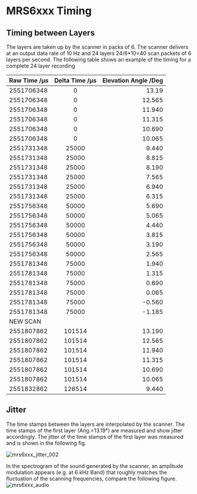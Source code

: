 # MRS6xxx Timing
## Timing between Layers
The layers are taken up by the scanner in packs of 6. The scanner delivers at an output data rate of 10 Hz and 24 layers 24/6*10=40 scan packets of 6 layers per second. The following table shows an example of the timing for a complete 24 layer recording

|Raw Time /µs|Delta Time /µs|Elevation Angle /Deg|
|----------|:-------------:|------:|
|2551706348|0|13.19
|2551706348	|0	|12.565
|2551706348	|0	|11.940
|2551706348	|0	|11.315
|2551706348	|0	|10.690
|2551706348	|0	|10.065
|2551731348	|25000	|9.440
|2551731348	|25000	|8.815
|2551731348	|25000	|8.190
|2551731348	|25000	|7.565
|2551731348	|25000	|6.940
|2551731348	|25000	|6.315
|2551756348	|50000	|5.690
|2551756348	|50000	|5.065
|2551756348	|50000	|4.440
|2551756348	|50000	|3.815
|2551756348	|50000	|3.190
|2551756348	|50000	|2.565
|2551781348	|75000	|1.940
|2551781348	|75000	|1.315
|2551781348	|75000	|0.690
|2551781348	|75000	|0.065
|2551781348	|75000	|-0.560
|2551781348	|75000	|-1.185
|NEW SCAN|
|2551807862|	101514|	13.190
|2551807862|	101514|	12.565
|2551807862|	101514|	11.940
|2551807862|	101514|	11.315
|2551807862|	101514|	10.690
|2551807862|	101514|	10.065
|2551832862|	126514|	9.440


## Jitter
The time stamps between the layers are interpolated by the scanner. The time stamps of the first layer (Ang.=13.19°) are measured and show jitter accordingly.
The jitter of the time stamps of the first layer was measured and is shown in the following fig.

![mrs6xxx_jitter_002](mrs_6xxx_timing.png)

In the spectrogram of the sound generated by the scanner, an amplitude modulation appears (e.g. at 6 kHz Band) that roughly matches the fluctuation of the scanning frequencies, compare the following figure.
![mrs6xxx_audio](mrs6xxx_audio_fft.jpg)






